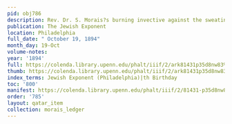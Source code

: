 ```yaml
---
pid: obj786
description: Rev. Dr. S. Morais?s burning invective against the sweating system, [...].
publication: The Jewish Exponent
location: Philadelphia
full_date: " October 19, 1894"
month_day: 19-Oct
volume-notes:
year: '1894'
full: https://colenda.library.upenn.edu/phalt/iiif/2/ark81431p35d8nw83%2FSHA256E-s7244119--f0261d7e4315665a8aedf52d879c3ee33cb7c27202abeafe99bb1af3ad569a45.jpeg/full/3500,/0/default.jpg
thumb: https://colenda.library.upenn.edu/phalt/iiif/2/ark81431p35d8nw83%2FSHA256E-s7244119--f0261d7e4315665a8aedf52d879c3ee33cb7c27202abeafe99bb1af3ad569a45.jpeg/full/!200,200/0/default.jpg
index_terms: Jewish Exponent (Philadelphia)|th Birthday
toc: '800'
manifest: https://colenda.library.upenn.edu/phalt/iiif/2/81431-p35d8nw83/manifest
order: '785'
layout: qatar_item
collection: morais_ledger
---
```


